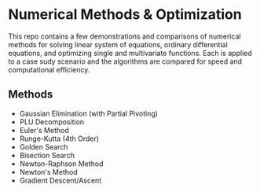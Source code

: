 # Numerical Methods & Optimization

This repo contains a few demonstrations and comparisons of numerical methods for solving linear system of equations, ordinary differential equations, and optimizing single and multivariate functions. Each is applied to a case sudy scenario and the algorithms are compared for speed and computational efficiency.

## Methods

- Gaussian Elimination (with Partial Pivoting)
- PLU Decomposition
- Euler's Method
- Runge-Kutta (4th Order)
- Golden Search
- Bisection Search
- Newton-Raphson Method
- Newton's Method
- Gradient Descent/Ascent